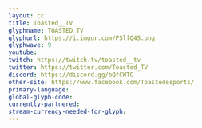 ```yaml
---
layout: cc
title: Toasted__TV
glyphname: TOASTED TV
glyphurl: https://i.imgur.com/PSlfQ4S.png
glyphwave: 9
youtube: 
twitch: https://twitch.tv/toasted__tv
twitter: https://twitter.com/Toasted_TV
discord: https://discord.gg/bQfCWTC
other-site: https://www.facebook.com/Toastedesports/
primary-language: 
global-glyph-code: 
currently-partnered: 
stream-currency-needed-for-glyph: 
---
```


